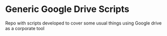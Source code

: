 # Generic Google Drive Scripts
Repo with scripts developed to cover some usual things using Google drive as a corporate tool

